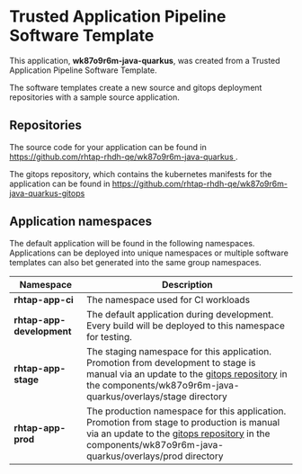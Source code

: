 # Trusted Application Pipeline Software Template

This application, **wk87o9r6m-java-quarkus**, was created from a Trusted Application Pipeline Software Template.

The software templates create a new source and gitops deployment repositories with a sample source application. 

## Repositories

The source code for your application can be found in [https://github.com/rhtap-rhdh-qe/wk87o9r6m-java-quarkus ](https://github.com/rhtap-rhdh-qe/wk87o9r6m-java-quarkus ).
 
The gitops repository, which contains the kubernetes manifests for the application can be found in 
[https://github.com/rhtap-rhdh-qe/wk87o9r6m-java-quarkus-gitops ](https://github.com/rhtap-rhdh-qe/wk87o9r6m-java-quarkus-gitops ) 

## Application namespaces 

The default application will be found in the following namespaces. Applications can be deployed into unique namespaces or multiple software templates can also bet generated into the same group namespaces.  

|  Namespace   |  Description   |  
| -------- | -------- |
| **rhtap-app-ci** | The namespace used for CI workloads |
| **rhtap-app-development** | The default application during development. Every build will be deployed to this namespace for testing. |
| **rhtap-app-stage** | The staging namespace for this application. Promotion from development to stage is manual via an update to the [gitops repository](https://github.com/rhtap-rhdh-qe/wk87o9r6m-java-quarkus-gitops ) in the components/wk87o9r6m-java-quarkus/overlays/stage directory |
| **rhtap-app-prod** | The production namespace for this application. Promotion from stage to production is manual via an update to the [gitops repository](https://github.com/rhtap-rhdh-qe/wk87o9r6m-java-quarkus-gitops ) in the components/wk87o9r6m-java-quarkus/overlays/prod directory |